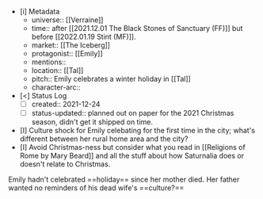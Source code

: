 - [i] Metadata
	- universe:: [[Verraine]]
	- time:: after [[2021.12.01 The Black Stones of Sanctuary (FF)]] but before [[2022.01.19 Stint (MF)]].
	- market:: [[The Iceberg]]
	- protagonist:: [[Emily]]
	- mentions:: 
	- location:: [[Tal]]
	- pitch:: Emily celebrates a winter holiday in [[Tal]]
	- character-arc::
- [<] Status Log
	- [ ] created:: 2021-12-24
	- [ ] status-updated:: planned out on paper for the 2021 Christmas season, didn't get it shipped on time. 
- [I] Culture shock for Emily celebating for the first time in the city; what's different between her rural home area and the city? 
- [I] Avoid Christmas-ness but consider what you read in [[Religions of Rome by Mary Beard]] and all the stuff about how Saturnalia does or doesn't relate to Christmas. 

Emily hadn't celebrated ==holiday== since her mother died. Her father wanted no reminders of his dead wife's ==culture?== 


